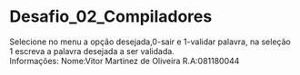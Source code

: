 # Desafio_02_Compiladores
Selecione no menu a opção desejada,0-sair e 1-validar palavra, na seleção 1 escreva a palavra desejada a ser validada.                
Informações:
Nome:Vitor Martinez de Oliveira
R.A:081180044
